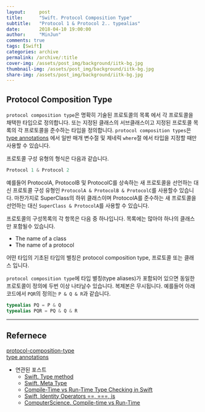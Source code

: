 ```yaml
---
layout:     post
title:      "Swift. Protocol Composition Type"
subtitle:   "Protocol 1 & Protocol 2.. typealias"
date:       2018-04-10 19:00:00
author:     "MinJun"
comments: true 
tags: [Swift]
categories: archive
permalink: /archive/:title
cover-img: /assets/post_img/background/iitk-bg.jpg
thumbnail-img: /assets/post_img/background/iitk-bg.jpg
share-img: /assets/post_img/background/iitk-bg.jpg
---
```



## Protocol Composition Type 


`protocol composition type`은 명확히 기술된 프로토콜의 목록 에서 각 프로토콜을 채택한 타입으로 정의합니다. 또는 지정된 클래스의 서브클래스이고 지정된 프로토콜 목록의 각 프로토콜을 준수하는 타입을 정의합니다. `protocol composition types`은 [type annotations](https://developer.apple.com/library/content/documentation/Swift/Conceptual/Swift_Programming_Language/Types.html#//apple_ref/swift/grammar/type) 에서 일반 매개 변수절 및 제네릭 `where`절 에서 타입을 지정할 때만 사용할 수 있습니다. 

프로토콜 구성 유형의 형식은 다음과 같습니다. 

```Swift
Protocol 1 & Protocol 2 
```

예를들어 ProtocolA, ProtocolB 및 ProtocolC를 상속하는 새 프로토콜을 선언하는 대신 프로토콜 구성 유형인 `ProtocolA & ProtocolB & ProtocolC`를 사용할수 있습니다. 마찬가지로 SuperClass의 하위 클래스이며 ProtocolA를 준수하는 새 프로토콜을 선언하는 대신 `SuperClass & ProtocolA`를 사용할 수 있습니다. 

프로토콜의 구성목록의 각 항목은 다음 중 하나입니다. 목록에는 많아야 하나의 클래스만 포함될수 있습니다.

- The name of a class
- The name of a protocol

어떤 타입의 기초된 타입의 별칭은 protocol composition type, 프로토콜 또는 클래스 입니다. 

`protocol composition type`에 타입 별칭(type aliases)가 포함되어 있으면 동일한 프로토콜이 정의에 두번 이상 나타날수 있습니다. 복제본은 무시됩니다. 예를들어 아래 코드에서 `PQR`의 정의는 `P & Q & R`과 같습니다. 

```swift
typealias PQ = P & Q
typealias PQR = PQ & Q & R
```

---

## Refernece 

[protocol-composition-type](https://developer.apple.com/library/content/documentation/Swift/Conceptual/Swift_Programming_Language/Types.html#//apple_ref/swift/grammar/protocol-composition-type)<br>
[type annotations](https://developer.apple.com/library/content/documentation/Swift/Conceptual/Swift_Programming_Language/Types.html#//apple_ref/swift/grammar/type)

- 연관된 포스트
	- [<U>Swift. Type method</U>](https://devmjun.github.io/archive/Type_Methods)
	- [<U>Swift. Meta Type</U>](https://devmjun.github.io/archive/Meta_Type_Swift)
	- [<U>Compile-Time vs Run-Time Type Checking in Swift</U>](https://devmjun.github.io/archive/Compile-Time_vs_Run_Time_Type_checking_in_Swift)
	- [<U>Swift, Identity Operators ==, ===, is</U>](https://devmjun.github.io/archive/00-Identity-Operators)
	- [<U>ComputerScience. Compile-time vs Run-Time</U>](https://devmjun.github.io/archive/Whats_the_difference_between_run-time_and_compile-time)
